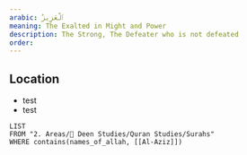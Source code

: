 ```yaml
---
arabic: ٱلْعَزِيزُ
meaning: The Exalted in Might and Power
description: The Strong, The Defeater who is not defeated
order:
---
```

## Location
- test
- test
```dataview
LIST
FROM "2. Areas/🕋 Deen Studies/Quran Studies/Surahs"
WHERE contains(names_of_allah, [[Al-Aziz]])
```